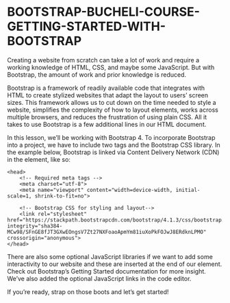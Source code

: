 # BOOTSTRAP-BUCHELI-COURSE-GETTING-STARTED-WITH-BOOTSTRAP

Creating a website from scratch can take a lot of work and require a working knowledge of HTML, CSS, and maybe some JavaScript. But with Bootstrap, the amount of work and prior knowledge is reduced.

Bootstrap is a framework of readily available code that integrates with HTML to create stylized websites that adapt the layout to users’ screen sizes. This framework allows us to cut down on the time needed to style a website, simplifies the complexity of how to layout elements, works across multiple browsers, and reduces the frustration of using plain CSS. All it takes to use Bootstrap is a few additional lines in our HTML document.

In this lesson, we’ll be working with Bootstrap 4. To incorporate Bootstrap into a project, we have to include two <meta> tags and the Bootstrap CSS library. In the example below, Bootstrap is linked via Content Delivery Network (CDN) in the <head> element, like so:

```
<head>
    <!-- Required meta tags -->
    <meta charset="utf-8">
    <meta name="viewport" content="width=device-width, initial-scale=1, shrink-to-fit=no">
 
    <!-- Bootstrap CSS for styling and layout-->
    <link rel="stylesheet" href="https://stackpath.bootstrapcdn.com/bootstrap/4.1.3/css/bootstrap.min.css" integrity="sha384-MCw98/SFnGE8fJT3GXwEOngsV7Zt27NXFoaoApmYm81iuXoPkFOJwJ8ERdknLPMO" crossorigin="anonymous">
</head>
```

There are also some optional JavaScript libraries if we want to add some interactivity to our website and these are inserted at the end of our <body> element. Check out Bootstrap’s Getting Started documentation for more insight. We’ve also added the optional JavaScript links in the code editor.

If you’re ready, strap on those boots and let’s get started!
